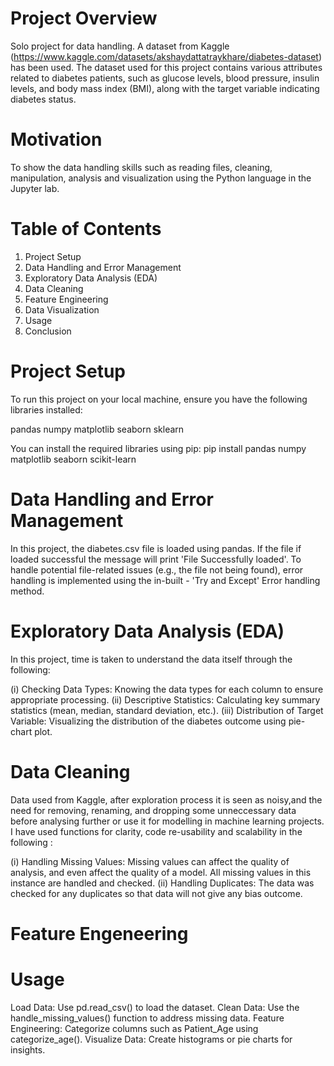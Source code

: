 # Project Overview
Solo project for data handling. 
A dataset from Kaggle (https://www.kaggle.com/datasets/akshaydattatraykhare/diabetes-dataset) has been used. 
The dataset used for this project contains various attributes related to diabetes patients, such as glucose levels, blood pressure, insulin levels, and body mass index (BMI), along with the target variable indicating diabetes status.

# Motivation
To show the data handling skills such as reading files, cleaning, manipulation, analysis and visualization using the Python language in the Jupyter lab.

# Table of Contents

1. Project Setup
2. Data Handling and Error Management
3. Exploratory Data Analysis (EDA)
4. Data Cleaning
5. Feature Engineering
6. Data Visualization
7. Usage
8. Conclusion




# Project Setup
  To run this project on your local machine, ensure you have the following libraries installed:

   pandas
   numpy
   matplotlib
   seaborn
   sklearn
   
   You can install the required libraries using pip:
       pip install pandas numpy matplotlib seaborn scikit-learn

# Data Handling and Error Management

In this project, the diabetes.csv file is loaded using pandas. If the file if loaded successful the message will print 'File Successfully loaded'. To handle potential file-related issues (e.g., the file not being found), error handling is implemented using the in-built - 'Try and Except' Error handling method. 
 
# Exploratory Data Analysis (EDA)
 
In this project, time is taken to understand the data itself through the following:

(i) Checking Data Types: Knowing the data types for each column to ensure appropriate processing.
(ii) Descriptive Statistics: Calculating key summary statistics (mean, median, standard deviation, etc.).
(iii) Distribution of Target Variable: Visualizing the distribution of the diabetes outcome using pie-chart plot.

# Data Cleaning

Data used from Kaggle, after exploration process it is seen as noisy,and the need for removing, renaming, and dropping some unneccessary data before analysing further or use it for modelling in machine learning projects. I have used functions for clarity, code re-usability and scalability in the following :

(i) Handling Missing Values: Missing values can affect the quality of analysis, and even affect the quality of a model. All missing values in this instance are handled and checked.
(ii) Handling Duplicates: The data was checked for any duplicates so that data will not give any bias outcome.

# Feature Engeneering

# Usage

Load Data: Use pd.read_csv() to load the dataset.
Clean Data: Use the handle_missing_values() function to address missing data.
Feature Engineering: Categorize columns such as Patient_Age using categorize_age().
Visualize Data: Create histograms or pie charts for insights.